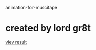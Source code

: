 animation-for-muscitape
# created by lord gr8t
[viev result](https://lordgr8t.github.io/animation-for-muscitape/)
